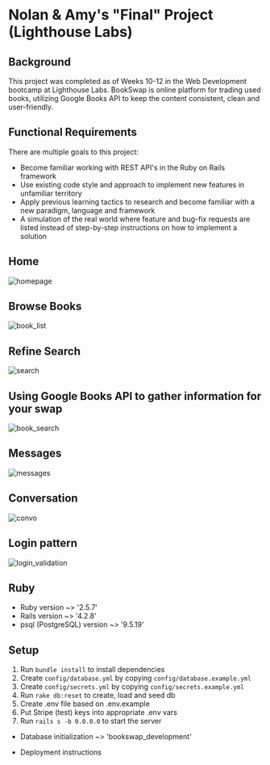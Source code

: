 # Nolan & Amy's "Final" Project (Lighthouse Labs)

## Background

This project was completed as of Weeks 10-12 in the Web Development bootcamp at Lighthouse Labs. BookSwap is online platform for trading used books, utilizing Google Books API to keep the content consistent, clean and user-friendly.

## Functional Requirements

There are multiple goals to this project:

- Become familiar working with REST API's in the Ruby on Rails framework
- Use existing code style and approach to implement new features in unfamiliar territory
- Apply previous learning tactics to research and become familiar with a new paradigm, language and framework
- A simulation of the real world where feature and bug-fix requests are listed instead of step-by-step instructions on how to implement a solution

## Home 
![homepage](https://user-images.githubusercontent.com/48977789/72626505-13077980-3908-11ea-8ecc-eba015d6fd59.png)
## Browse Books
![book_list](https://user-images.githubusercontent.com/48977789/72626513-1864c400-3908-11ea-85d2-29c6ed416c80.png)
## Refine Search 
![search](https://user-images.githubusercontent.com/48977789/72626535-24508600-3908-11ea-9198-9c9cfe9b64c5.png)
## Using Google Books API to gather information for your swap 
![book_search](https://user-images.githubusercontent.com/48977789/72626552-2ca8c100-3908-11ea-8467-d7af72489e3e.png)
## Messages 
![messages](https://user-images.githubusercontent.com/48977789/72626561-2fa3b180-3908-11ea-9b71-aeb8bff97782.png)
## Conversation
![convo](https://user-images.githubusercontent.com/48977789/72626571-329ea200-3908-11ea-8d58-d7729ed54db9.png)
## Login pattern
![login_validation](https://user-images.githubusercontent.com/48977789/72626590-39c5b000-3908-11ea-969a-c51ee9c40c1d.png)

## Ruby

* Ruby version ~> '2.5.7'
* Rails version ~> '4.2.8'
* psql (PostgreSQL) version ~> '9.5.19'

## Setup

1. Run `bundle install` to install dependencies
2. Create `config/database.yml` by copying `config/database.example.yml`
3. Create `config/secrets.yml` by copying `config/secrets.example.yml`
4. Run `rake db:reset` to create, load and seed db
5. Create .env file based on .env.example
6. Put Stripe (test) keys into appropriate .env vars
7. Run `rails s -b 0.0.0.0` to start the server

* Database initialization ~> 'bookswap_development'

* Deployment instructions
